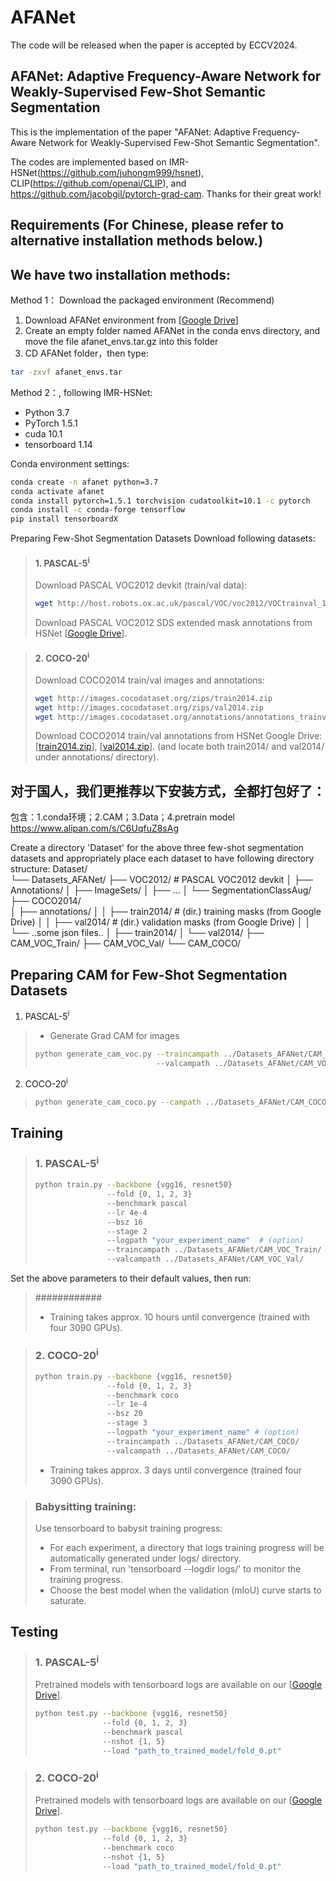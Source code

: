 # AFANet
The code will be released when the paper is accepted by ECCV2024.


## AFANet: Adaptive Frequency-Aware Network for Weakly-Supervised Few-Shot Semantic Segmentation
This is the implementation of the paper "AFANet: Adaptive Frequency-Aware Network for Weakly-Supervised Few-Shot Semantic Segmentation".  

The codes are implemented based on IMR-HSNet(https://github.com/juhongm999/hsnet), CLIP(https://github.com/openai/CLIP), and https://github.com/jacobgil/pytorch-grad-cam. Thanks for their great work!  


## Requirements (For Chinese, please refer to alternative installation methods below.)

## We have two installation methods:

Method 1： Download the packaged environment (Recommend)
1. Download AFANet environment from [[Google Drive](https://drive.google.com/file/d/1z1bjhJON1z2-T8bjL8wiwXloY3NOaGbZ/view?usp=sharing)]
2. Create an empty folder named AFANet in the conda envs directory, and move the file afanet_envs.tar.gz into this folder
3. CD AFANet folder，then type:
```bash
tar -zxvf afanet_envs.tar
```
Method 2：, following IMR-HSNet:
- Python 3.7
- PyTorch 1.5.1
- cuda 10.1
- tensorboard 1.14

Conda environment settings:
```bash
conda create -n afanet python=3.7
conda activate afanet
conda install pytorch=1.5.1 torchvision cudatoolkit=10.1 -c pytorch
conda install -c conda-forge tensorflow
pip install tensorboardX
```

Preparing Few-Shot Segmentation Datasets
Download following datasets:

> #### 1. PASCAL-5<sup>i</sup>
> Download PASCAL VOC2012 devkit (train/val data):
> ```bash
> wget http://host.robots.ox.ac.uk/pascal/VOC/voc2012/VOCtrainval_11-May-2012.tar
> ```
> Download PASCAL VOC2012 SDS extended mask annotations from HSNet [[Google Drive](https://drive.google.com/file/d/10zxG2VExoEZUeyQl_uXga2OWHjGeZaf2/view?usp=sharing)].


> #### 2. COCO-20<sup>i</sup>
> Download COCO2014 train/val images and annotations: 
> ```bash
> wget http://images.cocodataset.org/zips/train2014.zip
> wget http://images.cocodataset.org/zips/val2014.zip
> wget http://images.cocodataset.org/annotations/annotations_trainval2014.zip
> ```
> Download COCO2014 train/val annotations from HSNet Google Drive: [[train2014.zip](https://drive.google.com/file/d/1cwup51kcr4m7v9jO14ArpxKMA4O3-Uge/view?usp=sharing)], [[val2014.zip](https://drive.google.com/file/d/1PNw4U3T2MhzAEBWGGgceXvYU3cZ7mJL1/view?usp=sharing)].
> (and locate both train2014/ and val2014/ under annotations/ directory).

## 对于国人，我们更推荐以下安装方式，全都打包好了：
包含：1.conda环境；2.CAM；3.Data；4.pretrain model
https://www.alipan.com/s/C6UqfuZ8sAg

Create a directory 'Dataset' for the above three few-shot segmentation datasets and appropriately place each dataset to have following directory structure:
Dataset/                       
└── Datasets_AFANet/
    ├── VOC2012/            # PASCAL VOC2012 devkit
    │   ├── Annotations/
    │   ├── ImageSets/
    │   ├── ...
    │   └── SegmentationClassAug/
    ├── COCO2014/           
    │   ├── annotations/
    │   │   ├── train2014/  # (dir.) training masks (from Google Drive) 
    │   │   ├── val2014/    # (dir.) validation masks (from Google Drive)
    │   │   └── ..some json files..
    │   ├── train2014/
    │   └── val2014/
    ├── CAM_VOC_Train/ 
    ├── CAM_VOC_Val/ 
    └── CAM_COCO/
            

## Preparing CAM for Few-Shot Segmentation Datasets
1. PASCAL-5<sup>i</sup>
> * Generate Grad CAM for images
> ```bash
> python generate_cam_voc.py --traincampath ../Datasets_AFANet/CAM_VOC_Train/
>                            --valcampath ../Datasets_AFANet/CAM_VOC_Val/
> ```

2. COCO-20<sup>i</sup>
> ```bash
> python generate_cam_coco.py --campath ../Datasets_AFANet/CAM_COCO/




## Training
> ### 1. PASCAL-5<sup>i</sup>
> ```bash
> python train.py --backbone {vgg16, resnet50} 
>                 --fold {0, 1, 2, 3} 
>                 --benchmark pascal
>                 --lr 4e-4
>                 --bsz 16
>                 --stage 2
>                 --logpath "your_experiment_name"  # (option)  
>                 --traincampath ../Datasets_AFANet/CAM_VOC_Train/
>                 --valcampath ../Datasets_AFANet/CAM_VOC_Val/
> ```

Set the above parameters to their default values, then run:
> ############
> 
> 
> 
> * Training takes approx. 10 hours until convergence (trained with four 3090 GPUs).


> ### 2. COCO-20<sup>i</sup>
> ```bash
> python train.py --backbone {vgg16, resnet50}
>                 --fold {0, 1, 2, 3} 
>                 --benchmark coco 
>                 --lr 1e-4
>                 --bsz 20
>                 --stage 3
>                 --logpath "your_experiment_name" # (option)  
>                 --traincampath ../Datasets_AFANet/CAM_COCO/
>                 --valcampath ../Datasets_AFANet/CAM_COCO/
> ```
> * Training takes approx. 3 days until convergence (trained four 3090 GPUs).


> ### Babysitting training:
> Use tensorboard to babysit training progress:
> - For each experiment, a directory that logs training progress will be automatically generated under logs/ directory. 
> - From terminal, run 'tensorboard --logdir logs/' to monitor the training progress.
> - Choose the best model when the validation (mIoU) curve starts to saturate. 



## Testing

> ### 1. PASCAL-5<sup>i</sup>
> Pretrained models with tensorboard logs are available on our [[Google Drive](https://drive.google.com/drive/folders/18Qd_7nBZgzMyaBUWFJhH1yA3y9aWCZwA?usp=sharing)].
> ```bash
> python test.py --backbone {vgg16, resnet50} 
>                --fold {0, 1, 2, 3} 
>                --benchmark pascal
>                --nshot {1, 5} 
>                --load "path_to_trained_model/fold_0.pt"  
> ```

> ### 2. COCO-20<sup>i</sup>
> Pretrained models with tensorboard logs are available on our [[Google Drive](https://drive.google.com/drive/folders/18Qd_7nBZgzMyaBUWFJhH1yA3y9aWCZwA?usp=sharing)].
> ```bash
> python test.py --backbone {vgg16, resnet50} 
>                --fold {0, 1, 2, 3} 
>                --benchmark coco 
>                --nshot {1, 5} 
>                --load "path_to_trained_model/fold_0.pt"
> ```



   



